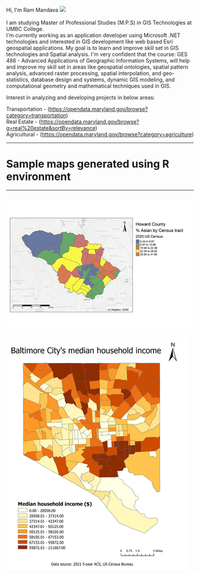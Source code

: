 Hi, I'm Ram Mandava <img src="https://media.giphy.com/media/hvRJCLFzcasrR4ia7z/giphy.gif" width="25px">
<br>
<br>
I am studying Master of Professional Studies (M.P.S) in GIS Technologies at UMBC College.
<br>
I'm currently working as an application developer using Microsoft .NET technologies and interested in GIS development like web based Esri geospatial applications. My goal is to learn and improve skill set in GIS technologies and Spatial analysis. I'm very confident that the course: GES 486 - Advanced Applications of Geographic Information Systems, will help and improve my skill set in areas like geospatial ontologies, spatial pattern analysis, advanced raster processing, spatial interpolation, and geo-statistics, database design and systems, dynamic GIS modeling, and computational geometry and mathematical techniques used in GIS.

Interest in analyzing and developing projects in below areas:

Transportation - (https://opendata.maryland.gov/browse?category=transportation)<br>
Real Estate - (https://opendata.maryland.gov/browse?q=real%20estate&sortBy=relevance)<br>
Agricultural - (https://opendata.maryland.gov/browse?category=agriculture)<br> 

-----------------

# Sample maps generated using R environment
-----------------
![Howard County % Asian population map](/images/Howard_County_Asian_map.png "Howard County % Asian population map")
---
![Baltimore City household income map](/images/baltimore_household_income.png "Baltimore City household income map")
